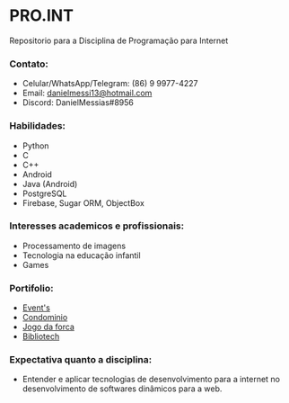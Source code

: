 ﻿# PRO.INT
Repositorio para a Disciplina de Programação para Internet

### Contato: 
* Celular/WhatsApp/Telegram: (86) 9 9977-4227
* Email: danielmessi13@hotmail.com
* Discord: DanielMessias#8956

### Habilidades:
* Python
* C
* C++
* Android
* Java (Android)
* PostgreSQL
* Firebase, Sugar ORM, ObjectBox

### Interesses academicos e profissionais:
* Processamento de imagens
* Tecnologia na educação infantil
* Games
	
### Portifolio:
* [Event's](https://github.com/vikvik98/ProjetoEventos)
* [Condominio](https://github.com/vikvik98/Atividade-F)
* [Jogo da forca](https://github.com/vikvik98/Atividade-C)
* [Bibliotech](https://github.com/danielmessi13/POO-2017-DANIEL/tree/master/Projeto%20Android)

### Expectativa quanto a disciplina:
* Entender e aplicar tecnologias de desenvolvimento para a internet no desenvolvimento de softwares dinâmicos para a web.
